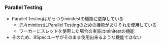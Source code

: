 ### Parallel Testing

* Parallel Testingはがっつりminitestの機能に依存している
  * 元々minitestにParallel Testingのための機能がありそれを使用している
  * ワーカーにスレッドを使用した場合の実装はminitestの機能
* そのため、RSpecユーザがそのまま使用出来るような機能ではない
